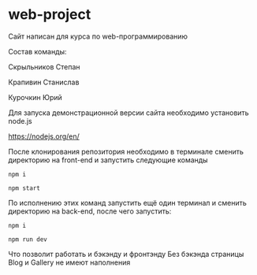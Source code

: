 # web-project

Сайт написан для курса по web-программированию

Состав команды:

Скрыльников Степан

Крапивин Станислав

Курочкин Юрий


Для запуска демонстрационной версии cайта необходимо установить node.js

https://nodejs.org/en/

После клонирования репозитория необходимо в терминале сменить директорию на front-end и запустить следующие команды

`npm i`

`npm start`

По исполнению этих команд запустить ещё один терминал и сменить директорию на back-end, после чего запустить:

`npm i`

`npm run dev`

Что позволит работать и бэкэнду и фронтэнду
Без бэкэнда страницы Blog и Gallery не имеют наполнения
